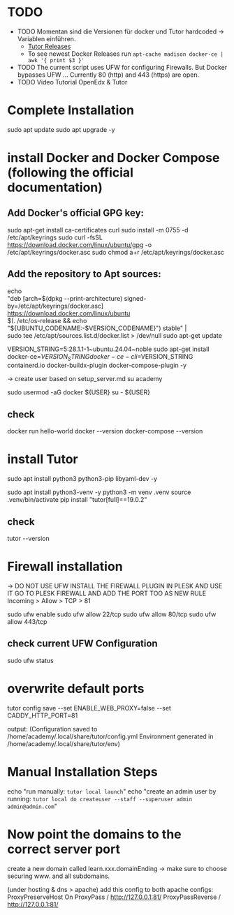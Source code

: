 # TODO

- TODO Momentan sind die Versionen für docker und Tutor hardcoded -> Variablen einführen.
  - [Tutor Releases](https://github.com/overhangio/tutor/releases)
  - To see newest Docker Releases run `apt-cache madison docker-ce | awk '{ print $3 }'`
- TODO The current script uses UFW for configuring Firewalls. But Docker bypasses UFW ... Currently 80 (http) and 443 (https) are open.
- TODO Video Tutorial OpenEdx & Tutor

# Complete Installation

sudo apt update
sudo apt upgrade -y

# install Docker and Docker Compose (following the official documentation)

## Add Docker's official GPG key:

sudo apt-get install ca-certificates curl
sudo install -m 0755 -d /etc/apt/keyrings
sudo curl -fsSL https://download.docker.com/linux/ubuntu/gpg -o /etc/apt/keyrings/docker.asc
sudo chmod a+r /etc/apt/keyrings/docker.asc

## Add the repository to Apt sources:

echo \
 "deb [arch=$(dpkg --print-architecture) signed-by=/etc/apt/keyrings/docker.asc] https://download.docker.com/linux/ubuntu \
 $(. /etc/os-release && echo "${UBUNTU_CODENAME:-$VERSION_CODENAME}") stable" | \
 sudo tee /etc/apt/sources.list.d/docker.list > /dev/null
sudo apt-get update

VERSION_STRING=5:28.1.1-1~ubuntu.24.04~noble
sudo apt-get install docker-ce=$VERSION_STRING docker-ce-cli=$VERSION_STRING containerd.io docker-buildx-plugin docker-compose-plugin -y

-> create user based on setup_server.md
su academy

sudo usermod -aG docker ${USER}
su - ${USER}

## check

docker run hello-world
docker --version
docker-compose --version

# install Tutor

sudo apt install python3 python3-pip libyaml-dev -y

sudo apt install python3-venv -y
python3 -m venv .venv
source .venv/bin/activate
pip install "tutor[full]==19.0.2"

## check

tutor --version

# Firewall installation

-> DO NOT USE UFW INSTALL THE FIREWALL PLUGIN IN PLESK AND USE IT
GO TO PLESK FIREWALL AND ADD THE PORT TOO AS NEW RULE
Incoming > Allow > TCP > 81

sudo ufw enable
sudo ufw allow 22/tcp
sudo ufw allow 80/tcp
sudo ufw allow 443/tcp

## check current UFW Configuration

sudo ufw status

# overwrite default ports

tutor config save --set ENABLE_WEB_PROXY=false --set CADDY_HTTP_PORT=81

output:
(Configuration saved to /home/academy/.local/share/tutor/config.yml
Environment generated in /home/academy/.local/share/tutor/env)

# Manual Installation Steps

echo "run manually: `tutor local launch`"
echo "create an admin user by running: `tutor local do createuser --staff --superuser admin admin@admin.com`"

# Now point the domains to the correct server port

create a new domain called learn.xxx.domainEnding
-> make sure to choose securing www. and all subdomains.

(under hosting & dns > apache)
add this config to both apache configs:
ProxyPreserveHost On
ProxyPass / http://127.0.0.1:81/
ProxyPassReverse / http://127.0.0.1:81/
